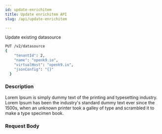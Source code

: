```yaml
---
id: update-enrichitem
title: Update enrichitem API
slug: /api/update-enrichitem

---
```


Update existing datasource

```bash
PUT /v2/datasource
{
    "tenantId": 2,
    "name": "openk9.io",
    "virtualHost": "openk9.io",
    "jsonConfig": "{}"
  }
```

### Description

Lorem Ipsum is simply dummy text of the printing and typesetting industry. Lorem Ipsum has been the industry's standard
dummy text ever since the 1500s, when an unknown printer took a galley of type and scrambled it to make a type specimen book.

### Request Body
